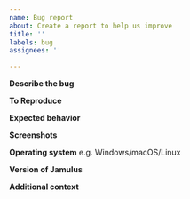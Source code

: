 ```yaml
---
name: Bug report
about: Create a report to help us improve
title: ''
labels: bug
assignees: ''

---
```


**Describe the bug**
<!-- A clear and concise description of what the bug is. -->

**To Reproduce**
<!-- Steps to reproduce the behavior: -->


**Expected behavior**
<!-- A clear and concise description of what you expected to happen. -->

**Screenshots**
<!-- If applicable, add screenshots to help explain your problem. -->

**Operating system**
e.g. Windows/macOS/Linux

**Version of Jamulus**

**Additional context**
<!-- Add any other context about the problem here. -->
